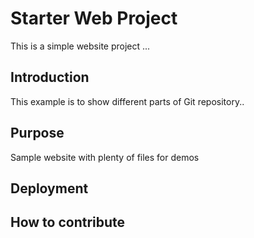 # Starter Web Project

This is a simple website project ...

## Introduction

This example is to show different parts of Git repository..

## Purpose

Sample website with plenty of files for demos

## Deployment

## How to contribute
